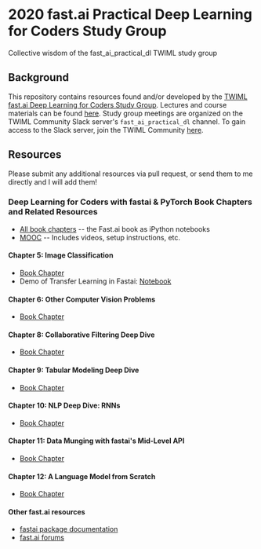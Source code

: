 # 2020 fast.ai Practical Deep Learning for Coders Study Group
Collective wisdom of the fast_ai_practical_dl TWIML study group

  ## Background
This repository contains resources found and/or developed by the [TWIML fast.ai Deep Learning for Coders Study Group](https://twimlai.com/program/fast-ai-practical-deep-learning-for-coders-study-group/). Lectures and course materials can be found [here](https://course.fast.ai/). Study group meetings are organized on the TWIML Community Slack server's `fast_ai_practical_dl` channel. To gain access to the Slack server, join the TWIML Community [here](https://twimlai.com/community/).

##   Resources
Please submit any additional resources via pull request, or send them to me directly and I will add them!

### Deep Learning for Coders with fastai & PyTorch Book Chapters and Related Resources
* [All book chapters](https://github.com/fastai/fastbook) -- the Fast.ai book as iPython notebooks
* [MOOC](https://course.fast.ai/) -- Includes videos, setup instructions, etc.
#### Chapter 5: Image Classification
- [Book Chapter](https://github.com/fastai/fastbook/blob/master/05_pet_breeds.ipynb)
- Demo of Transfer Learning in Fastai: [Notebook](notebooks/(Un)freezing%20and%20Transfer%20Learning.ipynb)
#### Chapter 6: Other Computer Vision Problems
- [Book Chapter](https://github.com/fastai/fastbook/blob/master/06_multicat.ipynb)
#### Chapter 8: Collaborative Filtering Deep Dive
- [Book Chapter](https://github.com/fastai/fastbook/blob/master/08_collab.ipynb)
#### Chapter 9: Tabular Modeling Deep Dive
- [Book Chapter](https://github.com/fastai/fastbook/blob/master/09_tabular.ipynb)
#### Chapter 10: NLP Deep Dive: RNNs
- [Book Chapter](https://github.com/fastai/fastbook/blob/master/10_nlp.ipynb)
#### Chapter 11: Data Munging with fastai's Mid-Level API
- [Book Chapter](https://github.com/fastai/fastbook/blob/master/11_midlevel_data.ipynb)
#### Chapter 12: A Language Model from Scratch
- [Book Chapter](https://github.com/fastai/fastbook/blob/master/12_nlp_dive.ipynb)
#### Other fast.ai resources
* [fastai package documentation](https://docs.fast.ai/)
* [fast.ai forums](https://forums.fast.ai/)
